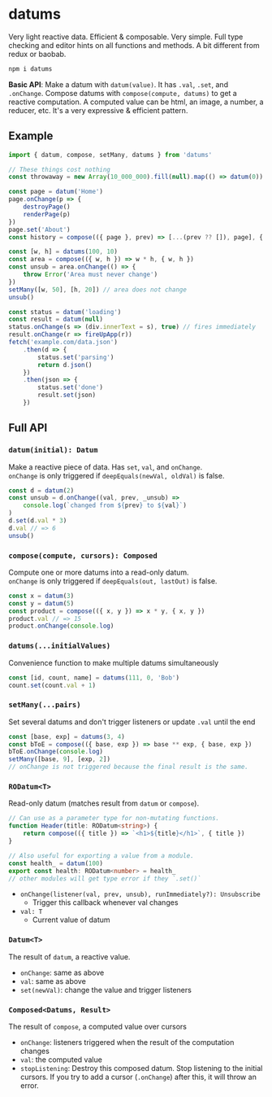 # datums

Very light reactive data. Efficient & composable. Very simple. Full type checking and editor hints on all functions and methods. A bit different from redux or baobab.

```sh
npm i datums
```

**Basic API**: Make a datum with `datum(value)`. It has `.val`, `.set`, and `.onChange`. Compose datums with `compose(compute, datums)` to get a reactive computation. A computed value can be html, an image, a number, a reducer, etc. It's a very expressive & efficient pattern.

## Example

```ts
import { datum, compose, setMany, datums } from 'datums'

// These things cost nothing
const throwaway = new Array(10_000_000).fill(null).map(() => datum(0))

const page = datum('Home')
page.onChange(p => {
    destroyPage()
    renderPage(p)
})
page.set('About')
const history = compose(({ page }, prev) => [...(prev ?? []), page], { page })

const [w, h] = datums(100, 10)
const area = compose(({ w, h }) => w * h, { w, h })
const unsub = area.onChange(() => {
    throw Error('Area must never change')
})
setMany([w, 50], [h, 20]) // area does not change
unsub()

const status = datum('loading')
const result = datum(null)
status.onChange(s => (div.innerText = s), true) // fires immediately
result.onChange(r => fireUpApp(r))
fetch('example.com/data.json')
    .then(d => {
        status.set('parsing')
        return d.json()
    })
    .then(json => {
        status.set('done')
        result.set(json)
    })
```

## Full API

### `datum(initial): Datum`

Make a reactive piece of data. Has `set`, `val`, and `onChange`.\
`onChange` is only triggered if `deepEquals(newVal, oldVal)` is false.

```ts
const d = datum(2)
const unsub = d.onChange((val, prev, _unsub) =>
    console.log(`changed from ${prev} to ${val}`)
)
d.set(d.val * 3)
d.val // => 6
unsub()
```

### `compose(compute, cursors): Composed`

Compute one or more datums into a read-only datum.\
`onChange` is only triggered if `deepEquals(out, lastOut)` is false.

```ts
const x = datum(3)
const y = datum(5)
const product = compose(({ x, y }) => x * y, { x, y })
product.val // => 15
product.onChange(console.log)
```

### `datums(...initialValues)`

Convenience function to make multiple datums simultaneously

```ts
const [id, count, name] = datums(111, 0, 'Bob')
count.set(count.val + 1)
```

### `setMany(...pairs)`

Set several datums and don't trigger listeners or update `.val` until the end

```ts
const [base, exp] = datums(3, 4)
const bToE = compose(({ base, exp }) => base ** exp, { base, exp })
bToE.onChange(console.log)
setMany([base, 9], [exp, 2])
// onChange is not triggered because the final result is the same.
```

### `RODatum<T>`

Read-only datum (matches result from `datum` or `compose`).

```ts
// Can use as a parameter type for non-mutating functions.
function Header(title: RODatum<string>) {
    return compose(({ title }) => `<h1>${title}</h1>`, { title })
}

// Also useful for exporting a value from a module.
const health_ = datum(100)
export const health: RODatum<number> = health_
// other modules will get type error if they `.set()`
```

-   `onChange(listener(val, prev, unsub), runImmediately?): Unsubscribe`
    -   Trigger this callback whenever val changes
-   `val: T`
    -   Current value of datum

### `Datum<T>`

The result of `datum`, a reactive value.

-   `onChange`: same as above
-   `val`: same as above
-   `set(newVal)`: change the value and trigger listeners

### `Composed<Datums, Result>`

The result of `compose`, a computed value over cursors

-   `onChange`: listeners triggered when the result of the computation changes
-   `val`: the computed value
-   `stopListening`: Destroy this composed datum. Stop listening to the initial cursors.
    If you try to add a cursor (`.onChange`) after this, it will throw an error.
